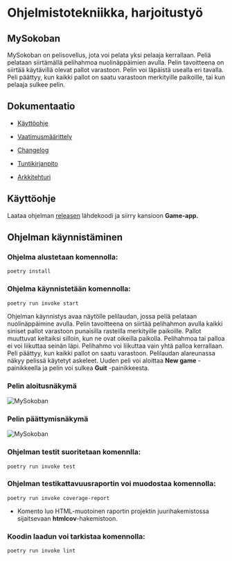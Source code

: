 # Ohjelmistotekniikka, harjoitustyö

## MySokoban
MySokoban on pelisovellus, jota voi pelata yksi pelaaja kerrallaan. Peliä pelataan siirtämällä pelihahmoa nuolinäppäimien avulla. Pelin tavoitteena on siirtää käytävillä olevat pallot varastoon. Pelin voi läpäistä usealla eri tavalla. Peli päättyy, kun kaikki pallot on saatu varastoon merkityille paikoille, tai kun pelaaja sulkee pelin.


## Dokumentaatio

- [Käyttöohje](https://github.com/SaNi19/ot-harjoitustyo/blob/master/game-app/dokumentaatio/käyttöohje.md)

- [Vaatimusmäärittely](https://github.com/SaNi19/ot-harjoitustyo/blob/master/game-app/dokumentaatio/vaatimusmaarittely.md)

- [Changelog](https://github.com/SaNi19/ot-harjoitustyo/blob/master/game-app/dokumentaatio/changelog.md)

- [Tuntikirjanpito](https://github.com/SaNi19/ot-harjoitustyo/blob/master/game-app/dokumentaatio/tuntikirjanpito.md)

- [Arkkitehturi](https://github.com/SaNi19/ot-harjoitustyo/blob/master/game-app/dokumentaatio/arkkitehtuuri.md)

## Käyttöohje
Laataa ohjelman [releasen](https://github.com/SaNi19/ot-harjoitustyo/releases/tag/Viikko6) lähdekoodi ja siirry kansioon **Game-app.**
## Ohjelman käynnistäminen

### Ohjelma alustetaan komennolla:
```poetry install```

### Ohjelma käynnistetään komennolla:
```poetry run invoke start```

Ohjelman käynnistys avaa näytölle pelilaudan, jossa peliä pelataan nuolinäppäimine avulla. Pelin tavoitteena on siirtää pelihahmon avulla kaikki siniset pallot varastoon punaisilla rasteilla merkityille paikoille. Pallot muuttuvat keltaiksi silloin, kun ne ovat oikeilla paikolla. Pelihahmoa tai palloa ei voi liikuttaa seinän läpi. Pelihahmo voi liikuttaa vain yhtä palloa kerrallaan. Peli päättyy, kun kaikki pallot on saatu varastoon. Pelilaudan alareunassa näkyy pelissä käytetyt askeleet. Uuden peli voi aloittaa **New game** -painikkeella ja pelin voi sulkea **Guit** -painikkeesta.

### Pelin aloitusnäkymä
![MySokoban](https://github.com/SaNi19/ot-harjoitustyo/blob/master/MySokoban_star.png)

### Pelin päättymisnäkymä
![MySokoban](https://github.com/SaNi19/ot-harjoitustyo/blob/master/MySokoban_end.png)


### Ohjelman testit suoritetaan komennlla:
```poetry run invoke test```

### Ohjelman testikattavuusraportin voi muodostaa komennolla:
```poetry run invoke coverage-report```
- Komento luo HTML-muotoinen raportin projektin juurihakemistossa sijaitsevaan **htmlcov**-hakemistoon.

### Koodin laadun voi tarkistaa komennolla:
```poetry run invoke lint```

